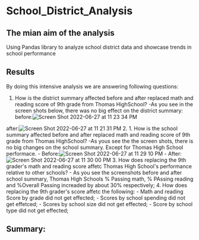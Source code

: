 # School_District_Analysis
## The mian aim of the analysis 
Using Pandas library to analyze school district data and showcase trends in school performance
## Results
By doing this intensive analysis we are answering following questions:
   1. How is the district summary affected before and after replaced math and reading score of 9th grade from Thomas HighSchool?
      -As you see in the screen shots below, there was no big effect on the district summary:
before:![Screen Shot 2022-06-27 at 11 23 34 PM](https://user-images.githubusercontent.com/65901034/176085206-b3e5fb79-b47c-4046-be68-5ac69cad8fec.png)

after:![Screen Shot 2022-06-27 at 11 21 31 PM](https://user-images.githubusercontent.com/65901034/176085217-c24d1d1e-7c84-4a2d-a378-854fe64cf0b3.png)
   2. 1. How is the school summary affected before and after replaced math and reading score of 9th grade from Thomas HighSchool? 
      -As yous see the the screen shots, there is no big changes on the school summary. Except for Thomas High School performace. 
        - Before:![Screen Shot 2022-06-27 at 11 29 10 PM](https://user-images.githubusercontent.com/65901034/176085842-275d03d9-9226-46a6-9a8c-719b602b4f3c.png)
        - After:![Screen Shot 2022-06-27 at 11 30 00 PM](https://user-images.githubusercontent.com/65901034/176085941-291414b9-12a1-4331-ab8a-e3298109b78f.png)
   3. How does replacing the 9th grader's math and reading score affetc Thomas High School's performance relative to other schools?
      - As you see the screenshots before and after school summary, Thomas High Schools % Passing math, % PAssing reading and %Overall Passing increaded by about 30% respectively; 
   4. How does replacing the 9th grader's score affetc the following:
      - Math and reading Score by grade did not get effected;
      - Scores by school spending did not get effetced;
      - Scores by school size did not get effected;
      - Score by school type did not get effected;

 ## Summary:
 


